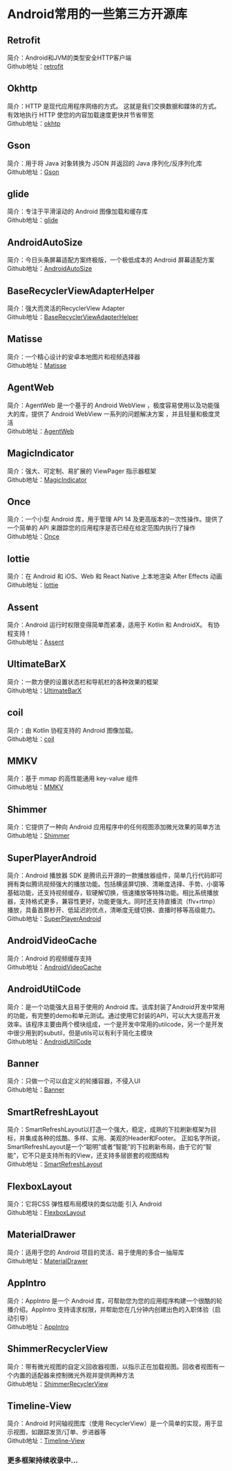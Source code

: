 # Android常用的一些第三方开源库

## Retrofit

简介：Android和JVM的类型安全HTTP客户端  
Github地址：[retrofit](https://github.com/square/retrofit)

## Okhttp

简介：HTTP 是现代应用程序网络的方式。 这就是我们交换数据和媒体的方式。 有效地执行 HTTP 使您的内容加载速度更快并节省带宽   
Github地址：[okhtp](https://github.com/square/okhttp)

## Gson

简介：用于将 Java 对象转换为 JSON 并返回的 Java 序列化/反序列化库  
Github地址：[Gson](https://github.com/google/gson)

## glide

简介：专注于平滑滚动的 Android 图像加载和缓存库  
Github地址：[glide](https://github.com/bumptech/glide)

## AndroidAutoSize

简介：今日头条屏幕适配方案终极版，一个极低成本的 Android 屏幕适配方案  
Github地址：[AndroidAutoSize](https://github.com/JessYanCoding/AndroidAutoSize)

## BaseRecyclerViewAdapterHelper

简介：强大而灵活的RecyclerView Adapter  
Github地址：[BaseRecyclerViewAdapterHelper](https://github.com/CymChad/BaseRecyclerViewAdapterHelper)

## Matisse

简介：一个精心设计的安卓本地图片和视频选择器   
Github地址：[Matisse](https://github.com/zhihu/Matisse)

## AgentWeb

简介：AgentWeb 是一个基于的 Android WebView ，极度容易使用以及功能强大的库，提供了 Android WebView 一系列的问题解决方案 ，并且轻量和极度灵活   
Github地址：[AgentWeb](https://github.com/Justson/AgentWeb)

## MagicIndicator

简介：强大、可定制、易扩展的 ViewPager 指示器框架    
Github地址：[MagicIndicator](https://github.com/hackware1993/MagicIndicator)

## Once

简介：一个小型 Android 库，用于管理 API 14 及更高版本的一次性操作。提供了一个简单的 API 来跟踪您的应用程序是否已经在给定范围内执行了操作  
Github地址：[Once](https://github.com/jonfinerty/Once)

## lottie

简介：在 Android 和 iOS、Web 和 React Native 上本地渲染 After Effects 动画  
Github地址：[lottie](https://github.com/airbnb/lottie-android)

## Assent

简介：Android 运行时权限变得简单而紧凑，适用于 Kotlin 和 AndroidX。 有协程支持！    
Github地址：[Assent](https://github.com/afollestad/assent)

## UltimateBarX

简介：一款方便的设置状态栏和导航栏的各种效果的框架    
Github地址：[UltimateBarX](https://github.com/Zackratos/UltimateBarX)

## coil

简介：由 Kotlin 协程支持的 Android 图像加载。  
Github地址：[coil](https://github.com/coil-kt/coil)

## MMKV

简介：基于 mmap 的高性能通用 key-value 组件  
Github地址：[MMKV](https://github.com/Tencent/MMKV)

## Shimmer

简介：它提供了一种向 Android 应用程序中的任何视图添加微光效果的简单方法  
Github地址：[Shimmer](https://github.com/facebook/shimmer-android)

## SuperPlayerAndroid

简介：Android 播放器 SDK 是腾讯云开源的一款播放器组件，简单几行代码即可拥有类似腾讯视频强大的播放功能。包括横竖屏切换、清晰度选择、手势、小窗等基础功能，还支持视频缓存，软硬解切换，倍速播放等特殊功能。相比系统播放器，支持格式更多，兼容性更好，功能更强大。同时还支持直播流（flv+rtmp）播放，具备首屏秒开、低延迟的优点，清晰度无缝切换、直播时移等高级能力。    
Github地址：[SuperPlayerAndroid](https://github.com/tencentyun/SuperPlayer_Android/wiki)

## AndroidVideoCache

简介：Android 的视频缓存支持  
Github地址：[AndroidVideoCache](https://github.com/danikula/AndroidVideoCache)

## AndroidUtilCode

简介：是一个功能强大且易于使用的 Android 库。该库封装了Android开发中常用的功能，有完整的demo和单元测试。通过使用它封装的API，可以大大提高开发效率。该程序主要由两个模块组成，一个是开发中常用的utilcode，另一个是开发中很少用到的subutil，但是utils可以有利于简化主模块  
Github地址：[AndroidUtilCode](https://github.com/Blankj/AndroidUtilCode)


## Banner

简介：只做一个可以自定义的轮播容器，不侵入UI   
Github地址：[Banner](https://github.com/youth5201314/banner)


## SmartRefreshLayout

简介：SmartRefreshLayout以打造一个强大，稳定，成熟的下拉刷新框架为目标，并集成各种的炫酷、多样、实用、美观的Header和Footer。 正如名字所说，SmartRefreshLayout是一个“聪明”或者“智能”的下拉刷新布局，由于它的“智能”，它不只是支持所有的View，还支持多层嵌套的视图结构     
Github地址：[SmartRefreshLayout](https://github.com/scwang90/SmartRefreshLayout)


## FlexboxLayout

简介：它将CSS 弹性框布局模块的类似功能 引入 Android     
Github地址：[FlexboxLayout](https://github.com/google/flexbox-layout)



## MaterialDrawer

简介：适用于您的 Android 项目的灵活、易于使用的多合一抽屉库     
Github地址：[MaterialDrawer](https://github.com/mikepenz/MaterialDrawer)


## AppIntro

简介：AppIntro 是一个 Android 库，可帮助您为您的应用程序构建一个很酷的轮播介绍。AppIntro 支持请求权限，并帮助您在几分钟内创建出色的入职体验（启动引导）     
Github地址：[AppIntro](https://github.com/AppIntro/AppIntro)


## ShimmerRecyclerView

简介：带有微光视图的自定义回收器视图，以指示正在加载视图。回收者视图有一个内置的适配器来控制微光外观并提供两种方法        
Github地址：[ShimmerRecyclerView](https://github.com/sharish/ShimmerRecyclerView)


## Timeline-View

简介：Android 时间轴视图库（使用 RecyclerView）是一个简单的实现，用于显示视图，如跟踪发货/订单、步进器等        
Github地址：[Timeline-View](https://github.com/vipulasri/Timeline-View)
### 更多框架持续收录中...